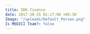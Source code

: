 ```yaml
---
title: SDK.finance
date: 2017-10-25 01:17:00 +05:30
Image: "/uploads/Default_Person.png"
Is MEDICI Team?: false
---
```


